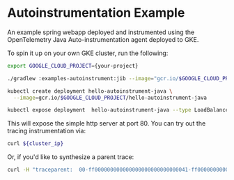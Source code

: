 # Autoinstrumentation Example

An example spring webapp deployed and instrumented using the OpenTelemetry Java Auto-instrumentation agent deployed to GKE.

To spin it up on your own GKE cluster, run the following:
```bash
export GOOGLE_CLOUD_PROJECT={your-project}

./gradlew :examples-autoinstrument:jib --image="gcr.io/$GOOGLE_CLOUD_PROJECT/hello-autoinstrument-java"

kubectl create deployment hello-autoinstrument-java \
  --image=gcr.io/$GOOGLE_CLOUD_PROJECT/hello-autoinstrument-java

kubectl expose deployment  hello-autoinstrument-java --type LoadBalancer --port 80 --target-port 8080
```


This will expose the simple http server at port 80.   You can try out the tracing instrumentation via:

```bash
curl ${cluster_ip}
```

Or, if you'd like to synthesize a parent trace:

```bash
curl -H "traceparent:  00-ff000000000000000000000000000041-ff00000000000041-01" ${cluster_ip}
```
